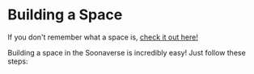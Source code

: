 # Building a Space

If you don't remember what a space is, [check it out here!](../the-basics/basic-terminology/spaces.md)

Building a space in the Soonaverse is incredibly easy! Just follow these steps:

